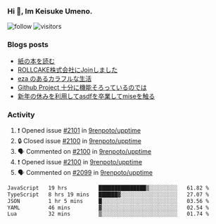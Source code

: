 ### Hi 👋, Im Keisuke Umeno.

<!--
**9renpoto/9renpoto** is a ✨ _special_ ✨ repository because its `README.md` (this file) appears on your GitHub profile.

Here are some ideas to get you started:

- 🔭 I’m currently working on ...
- 🌱 I’m currently learning ...
- 👯 I’m looking to collaborate on ...
- 🤔 I’m looking for help with ...
- 💬 Ask me about ...
- 📫 How to reach me: ...
- 😄 Pronouns: ...
- ⚡ Fun fact: ...
-->

![follow](https://img.shields.io/github/followers/9renpoto?label=Follow&style=social)
![visitors](https://komarev.com/ghpvc/?username=9renpoto&label=Profile%20views&color=0e75b6&style=flat)

### Blogs posts

<!-- BLOG-POST-LIST:START -->
- [紙の本を読む](https://9renpoto.win/entry/2024/02/25/reading-papar-book)
- [ROLLCAKE株式会社にJoinしました](https://9renpoto.win/entry/2024/02/11/join)
- [eza のあるカラフルな生活](https://9renpoto.win/entry/2024/02/01/eza)
- [Github Project 十分に機能そろっているのでは](https://9renpoto.win/entry/2024/01/14/gh-projects)
- [新年の休みを利用してasdfを卒業してmiseを触る](https://9renpoto.win/entry/2024/01/07/mise)
<!-- BLOG-POST-LIST:END -->

### Activity

<!--START_SECTION:activity-->
1. ❗ Opened issue [#2101](https://github.com/9renpoto/upptime/issues/2101) in [9renpoto/upptime](https://github.com/9renpoto/upptime)
2. 🔒 Closed issue [#2100](https://github.com/9renpoto/upptime/issues/2100) in [9renpoto/upptime](https://github.com/9renpoto/upptime)
3. 🗣 Commented on [#2100](https://github.com/9renpoto/upptime/issues/2100#issuecomment-2039137246) in [9renpoto/upptime](https://github.com/9renpoto/upptime)
4. ❗ Opened issue [#2100](https://github.com/9renpoto/upptime/issues/2100) in [9renpoto/upptime](https://github.com/9renpoto/upptime)
5. 🗣 Commented on [#2099](https://github.com/9renpoto/upptime/issues/2099#issuecomment-2039090210) in [9renpoto/upptime](https://github.com/9renpoto/upptime)
<!--END_SECTION:activity-->

<!--START_SECTION:waka-->

```txt
JavaScript   19 hrs          ███████████████▒░░░░░░░░░   61.82 %
TypeScript   8 hrs 19 mins   ██████▓░░░░░░░░░░░░░░░░░░   27.07 %
JSON         1 hr 5 mins     █░░░░░░░░░░░░░░░░░░░░░░░░   03.56 %
YAML         46 mins         ▓░░░░░░░░░░░░░░░░░░░░░░░░   02.54 %
Lua          32 mins         ▒░░░░░░░░░░░░░░░░░░░░░░░░   01.74 %
```

<!--END_SECTION:waka-->
